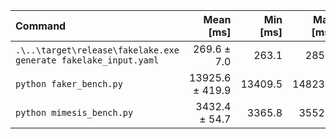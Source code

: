 | Command | Mean [ms] | Min [ms] | Max [ms] | Relative |
|:---|---:|---:|---:|---:|
| `.\..\target\release\fakelake.exe generate fakelake_input.yaml` | 269.6 ± 7.0 | 263.1 | 285.5 | 1.00 |
| `python faker_bench.py` | 13925.6 ± 419.9 | 13409.5 | 14823.8 | 51.64 ± 2.06 |
| `python mimesis_bench.py` | 3432.4 ± 54.7 | 3365.8 | 3552.7 | 12.73 ± 0.39 |
